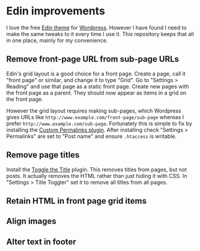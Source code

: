 # Edin improvements

I love the free [Edin theme](https://theme.wordpress.com/themes/edin/) for [Wordpress](https://wordpress.com). However I have found I need to make the same tweaks to it every time I use it. This repository keeps that all in one place, mainly for my convenience.

## Remove front-page URL from sub-page URLs

Edin's grid layout is a good choice for a front page. Create a page, call it "front page" or similar, and change it to type "Grid". Go to "Settings > Reading" and use that page as a static front page. Create new pages with the front page as a parent. They should now appear as items in a grid on the front page.

However the grid layout requires making sub-pages, which Wordpress gives URLs like `http://www.example.com/front-page/sub-page` whereas I prefer `http://www.example.com/sub-page`. Fortunately this is simple to fix by installing the [Custom Permalinks plugin](https://wordpress.org/plugins/custom-permalinks/). After installing check "Settings > Permalinks" are set to "Post name" and ensure `.htaccess` is writable.

## Remove page titles

Install the [Toggle the Title](https://wordpress.org/plugins/toggle-the-title/) plugin. This removes titles from pages, but not posts. It actually removes the HTML rather than just hiding it with CSS. In "Settings > Title Toggler" set it to remove all titles from all pages.

## Retain HTML in front page grid items

## Align images

## Alter text in footer
